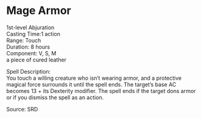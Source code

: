 # Mage Armor
1st-level Abjuration<br>
Casting Time:1 action<br>
Range: Touch<br>
Duration: 8 hours<br>
Component: V, S, M<br>
a piece of cured leather

Spell Description:<br>
You touch a willing creature who isn’t wearing armor, and a protective magical force surrounds it until the spell ends. The target’s base AC becomes 13 + its Dexterity modifier. The spell ends if the target dons armor or if you dismiss the spell as an action.

Source: SRD